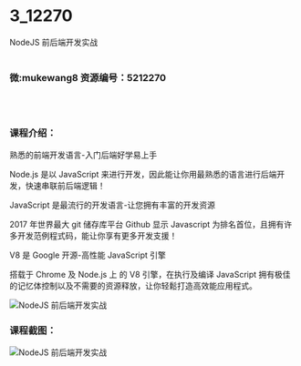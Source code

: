 # 3_12270
NodeJS 前后端开发实战
<br/></br>
<h3>微:mukewang8 资源编号：5212270</h3>
<br/></br>
<h3>课程介绍：</h3>
<p>熟悉的前端开发语言-入门后端好学易上手</p>
<p>Node.js 是以 JavaScript 来进行开发，因此能让你用最熟悉的语言进行后端开发，快速串联前后端逻辑！</p>
<p>JavaScript 是最流行的开发语言-让您拥有丰富的开发资源</p>
<p>2017 年世界最大 git 储存库平台 Github 显示 Javascript 为排名首位，且拥有许多开发范例程式码，能让你享有更多开发支援！</p>
<p>V8 是 Google 开源-高性能 JavaScript 引擎</p>
<p>搭载于 Chrome 及 Node.js 上 的 V8 引擎，在执行及编译 JavaScript 拥有极佳的记忆体控制以及不需要的资源释放，让你轻鬆打造高效能应用程式。</p>
<p><img src="https://www.ko996.com/wp-content/uploads/img/2020/04/12345-8-300x169.jpg" alt="NodeJS 前后端开发实战"></p>
<div class="info-desc">
<h3>课程截图：</h3>
<p><img src="https://www.ko996.com/wp-content/uploads/img/2020/04/1-117.png" alt="NodeJS 前后端开发实战"></p>
<p>&nbsp;</p>


			
<p>&nbsp;</p>
</div>

